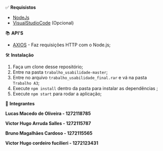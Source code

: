 &#9989; <b>Requisistos</b>

* [NodeJs](https://nodejs.org/en/)
* [VisualStudioCode](https://code.visualstudio.com/) (Opcional)

&#128218; <b>API'S</b>

* [AXIOS](https://www.devmedia.com.br/consumindo-uma-api-com-react-js-e-axios/42900) - Faz requisições HTTP com o Node.js;

&#128736; <b>Instalação</b>

1. Faça um clone desse repositório;
2. Entre na pasta `trabalho_usabilidade-master`;
3. Entre no arquivo `trabalho_usabilidade_final.rar` e vá na pasta `Trabalho A3`;
4. Execute `npm install` dentro da pasta para instalar as dependências ;
5. Execute `npm start` para rodar a aplicação;

&#128101; <b>Integrantes</b>

  <p><b>Lucas Macedo de Oliveira - 1272118785</b></p>
  <p><b>Victor Hugo Arruda Salles - 1272115787</b></p>
  <p><b>Bruno Magalhães Cardoso - 1272115565</b></p>
  <p><b>Victor Hugo cordeiro fucilieri - 1272123431</b></p>
